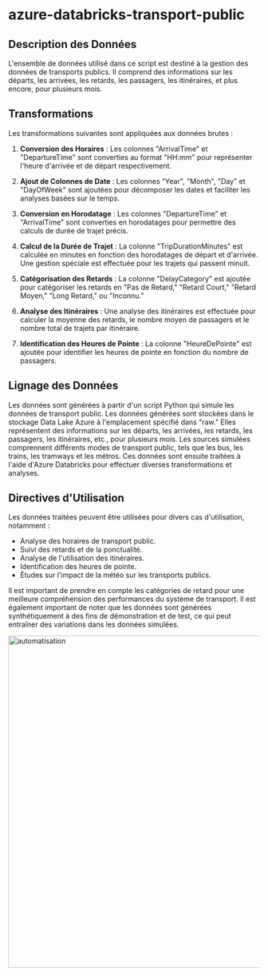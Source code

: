 # azure-databricks-transport-public


## Description des Données

L'ensemble de données utilisé dans ce script est destiné à la gestion des données de transports publics. Il comprend des informations sur les départs, les arrivées, les retards, les passagers, les itinéraires, et plus encore, pour plusieurs mois.

## Transformations

Les transformations suivantes sont appliquées aux données brutes :

1. **Conversion des Horaires** : Les colonnes "ArrivalTime" et "DepartureTime" sont converties au format "HH:mm" pour représenter l'heure d'arrivée et de départ respectivement.

2. **Ajout de Colonnes de Date** : Les colonnes "Year", "Month", "Day" et "DayOfWeek" sont ajoutées pour décomposer les dates et faciliter les analyses basées sur le temps.

3. **Conversion en Horodatage** : Les colonnes "DepartureTime" et "ArrivalTime" sont converties en horodatages pour permettre des calculs de durée de trajet précis.

4. **Calcul de la Durée de Trajet** : La colonne "TripDurationMinutes" est calculée en minutes en fonction des horodatages de départ et d'arrivée. Une gestion spéciale est effectuée pour les trajets qui passent minuit.

5. **Catégorisation des Retards** : La colonne "DelayCategory" est ajoutée pour catégoriser les retards en "Pas de Retard," "Retard Court," "Retard Moyen," "Long Retard," ou "Inconnu."

6. **Analyse des Itinéraires** : Une analyse des itinéraires est effectuée pour calculer la moyenne des retards, le nombre moyen de passagers et le nombre total de trajets par itinéraire.

7. **Identification des Heures de Pointe** : La colonne "HeureDePointe" est ajoutée pour identifier les heures de pointe en fonction du nombre de passagers.

## Lignage des Données

Les données sont générées à partir d'un script Python qui simule les données de transport public. Les données générées sont stockées dans le stockage Data Lake Azure à l'emplacement spécifié dans "raw." Elles représentent des informations sur les départs, les arrivées, les retards, les passagers, les itinéraires, etc., pour plusieurs mois. Les sources simulées comprennent différents modes de transport public, tels que les bus, les trains, les tramways et les métros. Ces données sont ensuite traitées à l'aide d'Azure Databricks pour effectuer diverses transformations et analyses.

## Directives d'Utilisation

Les données traitées peuvent être utilisées pour divers cas d'utilisation, notamment :

- Analyse des horaires de transport public.
- Suivi des retards et de la ponctualité.
- Analyse de l'utilisation des itinéraires.
- Identification des heures de pointe.
- Études sur l'impact de la météo sur les transports publics.

Il est important de prendre en compte les catégories de retard pour une meilleure compréhension des performances du système de transport. Il est également important de noter que les données sont générées synthétiquement à des fins de démonstration et de test, ce qui peut entraîner des variations dans les données simulées.



<img width="665" alt="automatisation" src="https://github.com/omardbaa/azure-databricks-transport-public/assets/105659023/4c838149-549e-4028-9369-a9c04517e1c4">


